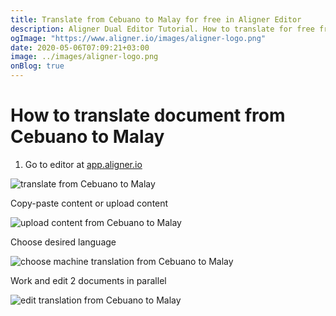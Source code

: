 ```yaml
---
title: Translate from Cebuano to Malay for free in Aligner Editor
description: Aligner Dual Editor Tutorial. How to translate for free from Cebuano to Malay. Aligner is multilingual document management platform. 
ogImage: "https://www.aligner.io/images/aligner-logo.png"
date: 2020-05-06T07:09:21+03:00
image: ../images/aligner-logo.png
onBlog: true
---
```


# How to translate document from Cebuano to Malay

1. Go to editor at [app.aligner.io](https://app.aligner.io "Aligner App web page")

![translate from Cebuano to Malay](../aligner-blank-editor.png "translate from Cebuano to Malay")

Copy-paste content or upload content

![upload content from Cebuano to Malay](../aligner-uploaded-document.png "upload content from Cebuano to Malay")

Choose desired language

![choose machine translation from Cebuano to Malay](../aligner-language-dropdown.png "choose machine translation from Cebuano to Malay")

Work and edit 2 documents in parallel

![edit translation from Cebuano to Malay](../aligner-double-sitded-editor.png "edit translation from Cebuano to Malay")

